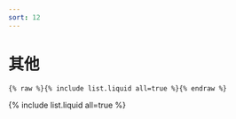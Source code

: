 ```yaml
---
sort: 12
---
```


# 其他

```
{% raw %}{% include list.liquid all=true %}{% endraw %}
```

{% include list.liquid all=true %}